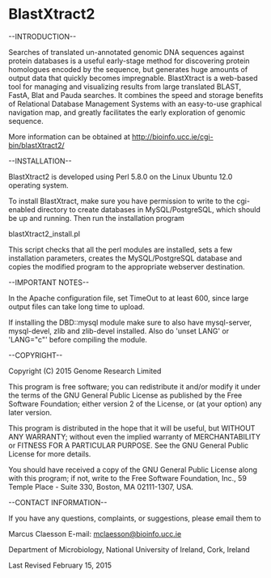 # BlastXtract2

--INTRODUCTION--

Searches of translated un-annotated genomic DNA sequences against protein
databases is a useful early-stage method for discovering protein homologues
encoded by the sequence, but generates huge amounts of output data that
quickly becomes impregnable. BlastXtract is a web-based tool for managing
and visualizing results from large translated BLAST, FastA, Blat and Pauda searches.
It combines the speed and storage benefits of Relational Database Management
Systems with an easy-to-use graphical navigation map, and greatly facilitates
the early exploration of genomic sequence.
 
More information can be obtained at
http://bioinfo.ucc.ie/cgi-bin/blastXtract2/
 
--INSTALLATION--
 
BlastXtract2 is developed using Perl 5.8.0 on the Linux Ubuntu 12.0 operating
system. 
 
To install BlastXtract, make sure you have permission to write to the cgi-
enabled directory to create databases in MySQL/PostgreSQL, which should be
up and running. Then run the installation program
 
blastXtract2_install.pl
 
This script checks that all the perl modules are installed, sets a few installation
parameters, creates the MySQL/PostgreSQL database and copies the modified program
to the appropriate webserver destination.
 
--IMPORTANT NOTES--
 
In the Apache configuration file, set TimeOut to at least 600, since large
output files can take long time to upload.
 
If installing the DBD::mysql module make sure to also have mysql-server,
mysql-devel, zlib and zlib-devel installed. Also do 'unset LANG' or 'LANG="c"'
before compiling the module.
 
--COPYRIGHT--
 
Copyright (C) 2015 Genome Research Limited
 
This program is free software; you can redistribute it and/or
modify it under the terms of the GNU General Public License
as published by the Free Software Foundation; either version 2
of the License, or (at your option) any later version.
 
This program is distributed in the hope that it will be useful,
but WITHOUT ANY WARRANTY; without even the implied warranty of
MERCHANTABILITY or FITNESS FOR A PARTICULAR PURPOSE.  See the
GNU General Public License for more details.
 
You should have received a copy of the GNU General Public License
along with this program; if not, write to the Free Software
Foundation, Inc., 59 Temple Place - Suite 330, Boston, MA  02111-1307, USA.
 
--CONTACT INFORMATION--
 
If you have any questions, complaints, or suggestions, please email them to
 
Marcus Claesson
E-mail: mclaesson@bioinfo.ucc.ie
 
Department of Microbiology,
National University of Ireland,
Cork, Ireland
 
Last Revised February 15, 2015
